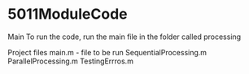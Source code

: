 # 5011ModuleCode

Main
To run the code, run the main file in the folder called processing

Project files
main.m - file to be run
SequentialProcessing.m
ParallelProcessing.m
TestingErrros.m 
